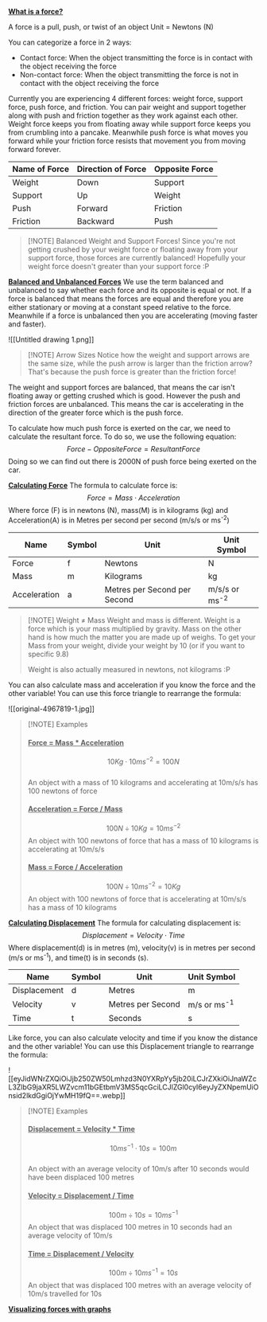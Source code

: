 <b><u>What is a force?</u></b>

A force is a pull, push, or twist of an object
Unit = Newtons (N)

You can categorize a force in 2 ways:
- Contact force: When the object transmitting the force is in contact with the object receiving the force
- Non-contact force: When the object transmitting the force is not in contact with the object receiving the force

Currently you are experiencing 4 different forces: weight force, support force, push force, and friction. You can pair weight and support together along with push and friction together as they work against each other. Weight force keeps you from floating away while support force keeps you from crumbling into a pancake. Meanwhile push force is what moves you forward while your friction force resists that movement you from moving forward forever.

| Name of Force | Direction of Force | Opposite Force |
| ------------- | ------------------ | -------------- |
| Weight        | Down               | Support        |
| Support       | Up                 | Weight         |
| Push          | Forward            | Friction       |
| Friction      | Backward           | Push           |
> [!NOTE] Balanced Weight and Support Forces!
> Since you're not getting crushed by your weight force or floating away from your support force, those forces are currently balanced! Hopefully your weight force doesn't greater than your support force :P

<b><u>Balanced and Unbalanced Forces</u></b>
We use the term balanced and unbalanced to say whether each force and its opposite is equal or not. If a force is balanced that means the forces are equal and therefore you are either stationary or moving at a constant speed relative to the force. Meanwhile if a force is unbalanced then you are accelerating (moving faster and faster). 

![[Untitled drawing 1.png]]
> [!NOTE] Arrow Sizes
> Notice how the weight and support arrows are the same size, while the push arrow is larger than the friction arrow? That's because the push force is greater than the friction force!

The weight and support forces are balanced, that means the car isn't floating away or getting crushed which is good. However the push and friction forces are unbalanced. This means the car is accelerating in the direction of the greater force which is the push force.  

To calculate how much push force is exerted on the car, we need to calculate the resultant force. To do so, we use the following equation:
$$Force -OppositeForce=ResultantForce$$
Doing so we can find out there is 2000N of push force being exerted on the car.

<b><u>Calculating Force</u></b>
The formula to calculate force is:
$$Force = Mass \cdot Acceleration$$
Where force (F) is in newtons (N), mass(M) is in kilograms (kg) and Acceleration(A) is in Metres per second per second (m/s/s or ms<sup>-2</sup>) 

| Name         | Symbol | Unit                         | Unit Symbol              |
| ------------ | ------ | ---------------------------- | ------------------------ |
| Force        | f      | Newtons                      | N                        |
| Mass         | m      | Kilograms                    | kg                       |
| Acceleration | a      | Metres per Second per Second | m/s/s or ms<sup>-2</sup> |

>[!NOTE] Weight ≠ Mass
> Weight and mass is different. Weight is a force which is your mass multiplied by gravity. Mass on the other hand is how much the matter you are made up of weighs. To get your Mass from your weight, divide your weight by 10 (or if you want to specific 9.8)
> 
> Weight is also actually measured in newtons, not kilograms :P

You can also calculate mass and acceleration if you know the force and the other variable! You can use this force triangle to rearrange the formula: 

![[original-4967819-1.jpg]] 


> [!NOTE] Examples
> <h4><u>Force = Mass * Acceleration</u></h4>
> 
> $$10Kg \cdot 10ms^{-2} = 100N$$   
> An object with a mass of 10 kilograms and accelerating at 10m/s/s has 100 newtons of force
> 
><h4><u>Acceleration = Force / Mass</u></h4>
>
> $$100N \div 10Kg = 10ms^{-2}$$
> An object with 100 newtons of force that has a mass of 10 kilograms is accelerating at 10m/s/s
> 
> <h4><u>Mass = Force / Acceleration</u></h4>
> 
> $$100N \div 10ms^{-2} = 10Kg$$
> An object with 100 newtons of force that is accelerating at 10m/s/s has a mass of 10 kilograms


<b><u>Calculating Displacement</u></b>
The formula  for calculating displacement is:
$$Displacement = Velocity \cdot Time$$
Where displacement(d) is in metres (m), velocity(v) is in metres per second (m/s or ms<sup>-1</sup>), and time(t) is in seconds (s).

| Name         | Symbol | Unit              | Unit Symbol            |
| ------------ | ------ | ----------------- | ---------------------- |
| Displacement | d      | Metres            | m                      |
| Velocity     | v      | Metres per Second | m/s or ms<sup>-1</sup> |
| Time         | t      | Seconds           | s                      |

Like force, you can also calculate velocity and time if you know the distance and the other variable! You can use this Displacement triangle to rearrange the formula:

![[eyJidWNrZXQiOiJjb250ZW50Lmhzd3N0YXRpYy5jb20iLCJrZXkiOiJnaWZcL3ZlbG9jaXR5LWZvcm11bGEtbmV3MS5qcGciLCJlZGl0cyI6eyJyZXNpemUiOnsid2lkdGgiOjYwMH19fQ==.webp]]

> [!NOTE] Examples
> <h4><u>Displacement = Velocity * Time</u></h4>
> 
> $$10ms^{-1} \cdot 10s = 100m$$   
> An object with an average velocity of 10m/s after 10 seconds would have been displaced 100 metres
> 
><h4><u>Velocity = Displacement / Time</u></h4>
>
> $$100m \div 10s = 10ms^{-1}$$
> An object that was displaced 100 metres in 10 seconds had an average velocity of 10m/s
> 
> <h4><u>Time = Displacement / Velocity</u></h4>
> 
> $$100m \div 10ms^{-1} = 10s$$
> An object that was displaced 100 metres with an average velocity of 10m/s travelled for 10s

<b><u>Visualizing forces with graphs</u></b>
